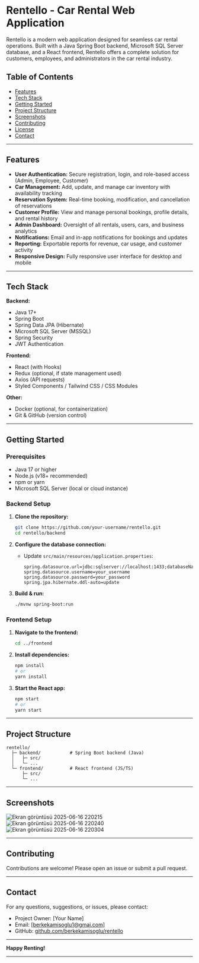 
# Rentello - Car Rental Web Application

Rentello is a modern web application designed for seamless car rental operations. Built with a Java Spring Boot backend, Microsoft SQL Server database, and a React frontend, Rentello offers a complete solution for customers, employees, and administrators in the car rental industry.

## Table of Contents

* [Features](#features)
* [Tech Stack](#tech-stack)
* [Getting Started](#getting-started)
* [Project Structure](#project-structure)
* [Screenshots](#screenshots)
* [Contributing](#contributing)
* [License](#license)
* [Contact](#contact)

---

## Features

* **User Authentication:** Secure registration, login, and role-based access (Admin, Employee, Customer)
* **Car Management:** Add, update, and manage car inventory with availability tracking
* **Reservation System:** Real-time booking, modification, and cancellation of reservations
* **Customer Profile:** View and manage personal bookings, profile details, and rental history
* **Admin Dashboard:** Oversight of all rentals, users, cars, and business analytics
* **Notifications:** Email and in-app notifications for bookings and updates
* **Reporting:** Exportable reports for revenue, car usage, and customer activity
* **Responsive Design:** Fully responsive user interface for desktop and mobile

---

## Tech Stack

**Backend:**

* Java 17+
* Spring Boot
* Spring Data JPA (Hibernate)
* Microsoft SQL Server (MSSQL)
* Spring Security
* JWT Authentication

**Frontend:**

* React (with Hooks)
* Redux (optional, if state management used)
* Axios (API requests)
* Styled Components / Tailwind CSS / CSS Modules

**Other:**

* Docker (optional, for containerization)
* Git & GitHub (version control)

---

## Getting Started

### Prerequisites

* Java 17 or higher
* Node.js (v18+ recommended)
* npm or yarn
* Microsoft SQL Server (local or cloud instance)

### Backend Setup

1. **Clone the repository:**

   ```bash
   git clone https://github.com/your-username/rentello.git
   cd rentello/backend
   ```

2. **Configure the database connection:**

   * Update `src/main/resources/application.properties`:

     ```
     spring.datasource.url=jdbc:sqlserver://localhost:1433;databaseName=rentello
     spring.datasource.username=your_username
     spring.datasource.password=your_password
     spring.jpa.hibernate.ddl-auto=update
     ```

3. **Build & run:**

   ```bash
   ./mvnw spring-boot:run
   ```

### Frontend Setup

1. **Navigate to the frontend:**

   ```bash
   cd ../frontend
   ```

2. **Install dependencies:**

   ```bash
   npm install
   # or
   yarn install
   ```

3. **Start the React app:**

   ```bash
   npm start
   # or
   yarn start
   ```

---

## Project Structure

```
rentello/
  ├─ backend/           # Spring Boot backend (Java)
  │   ├─ src/
  │   └─ ...
  └─ frontend/          # React frontend (JS/TS)
      ├─ src/
      └─ ...
```

---

## Screenshots

![Ekran görüntüsü 2025-06-16 220215](https://github.com/user-attachments/assets/cde2420f-be5a-44f5-9ba1-89229ad39ca1)
![Ekran görüntüsü 2025-06-16 220240](https://github.com/user-attachments/assets/db357726-38ac-4cf9-8c64-64258dbfc328)
![Ekran görüntüsü 2025-06-16 220304](https://github.com/user-attachments/assets/fbaf29d6-7346-4467-bf35-1575f7af4432)




---

## Contributing

Contributions are welcome! Please open an issue or submit a pull request.

---


## Contact

For any questions, suggestions, or issues, please contact:

* Project Owner: \[Your Name]
* Email: \[[berkekamisoglu1@gmai.com](mailto:berkekamisoglu1@gmai.com)]
* GitHub: [github.com/berkekamisoglu/rentello](https://github.com/berkekamisoglu/rentello)

---

**Happy Renting!**

---
